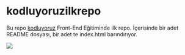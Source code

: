 # kodluyoruzilkrepo

Bu repo [kodluyoruz](https://www.kodluyoruz.org/)  Front-End Eğitiminde ilk repo. İçerisinde bir adet README dosyası, bir adet te index.html barındırıyor.


![](https://avatars.githubusercontent.com/u/30476529?s=200&v=4)




 

